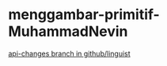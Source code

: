 # menggambar-primitif-MuhammadNevin
[api-changes branch in github/linguist](/github/master/tree/api-changes)

